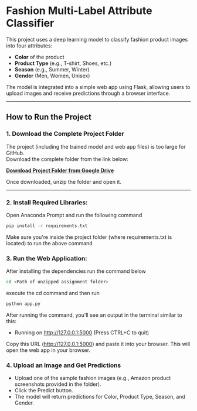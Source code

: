 # Fashion Multi-Label Attribute Classifier

This project uses a deep learning model to classify fashion product images into four attributes:
- **Color** of the product
- **Product Type** (e.g., T-shirt, Shoes, etc.)
- **Season** (e.g., Summer, Winter)
- **Gender** (Men, Women, Unisex)

The model is integrated into a simple web app using Flask, allowing users to upload images and receive predictions through a browser interface.

---

## How to Run the Project

### 1. Download the Complete Project Folder

The project (including the trained model and web app files) is too large for GitHub.  
Download the complete folder from the link below:

 **[Download Project Folder from Google Drive](https://drive.google.com/drive/folders/1ETmpZWLQIq4AJuJwXRj6VuH5vxRxwqQR?usp=sharing)**

Once downloaded, unzip the folder and open it.

---

### 2. Install Required Libraries:

Open Anaconda Prompt and run the following command
```bash
pip install -r requirements.txt
```
Make sure you're inside the project folder (where requirements.txt is located) to run the above command

### 3. Run the Web Application:
After installing the dependencies run the command below
``` bash
cd <Path of unzipped assignment folder>
```
execute the cd command and then run
```bash
python app.py
```
After running the command, you'll see an output in the terminal similar to this:
 * Running on http://127.0.0.1:5000 (Press CTRL+C to quit)

Copy this URL (http://127.0.0.1:5000) and paste it into your browser. This will open the web app in your browser.

### 4. Upload an Image and Get Predictions
* Upload one of the sample fashion images (e.g., Amazon product screenshots provided in the folder).
* Click the Predict button.
* The model will return predictions for Color, Product Type, Season, and Gender.
 


